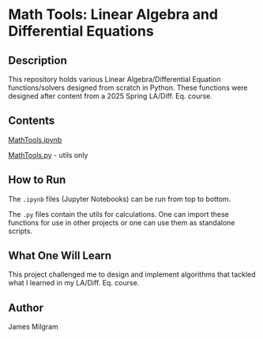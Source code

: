 # Math Tools: Linear Algebra and Differential Equations

## Description
This repository holds various Linear Algebra/Differential Equation functions/solvers designed from scratch in Python. These functions were designed after content from a 2025 Spring LA/Diff. Eq. course.

## Contents
[MathTools.ipynb](MathTools.ipynb)

[MathTools.py](MathTools.py) - utils only

## How to Run
The `.ipynb` files (Jupyter Notebooks) can be run from top to bottom. 

The `.py` files contain the utils for calculations. One can import these functions for use in other projects or one can use them as standalone scripts.

## What One Will Learn
This project challenged me to design and implement algorithms that tackled what I learned in my LA/Diff. Eq. course. 

## Author
James Milgram

